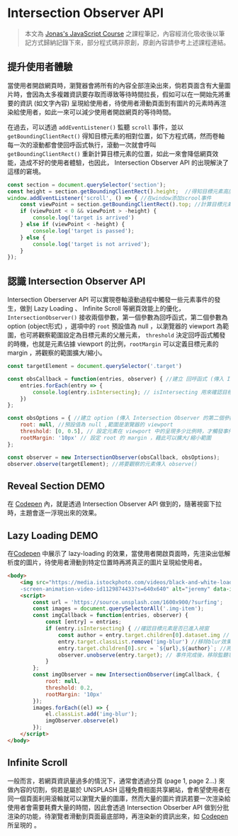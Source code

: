 # Intersection Observer API

> 本文為 [Jonas's JavaScript Course](https://www.udemy.com/course/the-complete-javascript-course/) 之課程筆記，內容經消化吸收後以筆記方式歸納記錄下來，部分程式碼非原創，原創內容請參考上述課程連結。

## 提升使用者體驗
當使用者開啟網頁時，瀏覽器會將所有的內容全部渲染出來，倘若頁面含有大量圖片時，會因為太多複雜資訊要存取而導致等待時間拉長，假如可以在一開始先將重要的資訊 (如文字內容) 呈現給使用者，待使用者滑動頁面到有圖片的元素時再渲染給使用者，如此一來可以減少使用者開啟網頁的等待時間。  

在過去，可以透過 `addEventListener()` 監聽 `scroll` 事件，並以 `getBoundingClientRect()` 得知目標元素的相對位置，如下方程式碼，然而卷軸每一次的滾動都會使回呼函式執行，滾動一次就會呼叫 `getBoundingClientRect()` 重新計算目標元素的位置，如此一來會降低網頁效能，造成不好的使用者體驗，也因此， Intersection Observer API 的出現解決了這樣的窘境。

``` js
const section = document.querySelector('section');
const height = section.getBoundingClientRect().height;  //得知目標元素高度
window.addEventListener('scroll', () => { //在window添加scrool事件
    const viewPoint = section.getBoundingClientRect().top; //計算目標元素的相對位置
    if (viewPoint < 0 && viewPoint > -height) { 
        console.log('target is arrived')
    } else if (viewPoint < -height) {
        console.log('target is passed');
    } else {
        console.log('target is not arrived');
    }
});
```

## 認識 Intersection Observer API 
Intersection Oberserver API 可以實現卷軸滾動過程中觸發一些元素事件的發生，做到 Lazy Loading 、 Infinite Scroll 等網頁效能上的優化， `IntersectionObserver()` 接收兩個參數，第一個參數為回呼函式，第二個參數為 option (object形式) ，選項中的 `root` 預設值為 null ，以瀏覽器的 viewport 為範圍，也可將觀察範圍設定為目標元素的父層元素， `threshold` 決定回呼函式觸發的時機，也就是元素佔據 viewport 的比例，`rootMargin` 可以定義目標元素的 margin ，將觀察的範圍擴大/縮小。

``` js
const targetElement = document.querySelector('.target')

const obsCallback = function(entries, observer) { //建立 回呼函式 (傳入 Intersection Observer 的第一個參數)
    entries.forEach(entry => {
        console.log(entry.isIntersecting); // isIntersecting 用來確認目標元素是否已經進入 viewport ，並回傳 true/false
    })
};

const obsOptions = { //建立 option (傳入 Intersection Observer 的第二個參數)
    root: null, //預設值為 null ,範圍是瀏覽器的 viewport
    threshold: [0, 0.5], // 設定元素在 viewport 中的呈現多少比例時，才觸發事件(0.5 為 50% ，可以是 array 也可以是單一數值)
    rootMargin: '10px' // 設定 root 的 margin ，藉此可以擴大/縮小範圍
};

const observer = new IntersectionObserver(obsCallback, obsOptions);
observer.observe(targetElement); //將要觀察的元素傳入 observe()
```

## Reveal Section DEMO
在 [Codepen](https://codepen.io/rickchiu/pen/gOwOrJN) 內，就是透過 Intersection Observer API 做到的，隨著視窗下拉時，主題會逐一浮現出來的效果。

## Lazy Loading DEMO

在[Codepen](https://codepen.io/rickchiu/pen/BaLaJPr) 中展示了 lazy-loading 的效果，當使用者開啟頁面時，先渲染出低解析度的圖片，待使用者滑動到特定位置時再將真正的圖片呈現給使用者。

``` html
<body>
    <img src="https://media.istockphoto.com/videos/black-and-white-loading-indicator-on-dark-background
    -screen-animation-video-id1129874433?s=640x640" alt="jeremy" data-img="jeremy">
    <script>
        const url = 'https://source.unsplash.com/1600x900/?surfing';
        const images = document.querySelectorAll('.img-item');
        const imgCallback = function(entries, observer) {
            const [entry] = entries;
            if (entry.isIntersecting) { //確認目標元素是否已進入視窗
                const author = entry.target.children[0].dataset.img // 存取html data attriute的資料
                entry.target.classList.remove('img-blur') //移除blur效果
                entry.target.children[0].src = `${url},${author}`; //將真正的圖片網址傳入目標元素的src attribute
                observer.unobserve(entry.target); // 事件完成後，移除監聽事件
            }
        };
        const imgObserver = new IntersectionObserver(imgCallback, {
            root: null,
            threshold: 0.2,
            rootMargin: '10px'
        });
        images.forEach((el) => {
            el.classList.add('img-blur');
            imgObserver.observe(el)
        });
    </script>
</body>
```
## Infinite Scroll
一般而言，若網頁資訊量過多的情況下，通常會透過分頁 (page 1, page 2...) 來做內容的切割，倘若是屬於 UNSPLASH 這種免費相面共享網站，會希望使用者在同一個頁面利用滾輪就可以瀏覽大量的圖庫，然而大量的圖片資訊若要一次渲染給使用者會需要耗費大量的時間，因此會透過 Intersection Obserber API 做到分批渲染的功能，待瀏覽者滑動到頁面最底部時，再渲染新的資訊出來，如 [Codepen](https://codepen.io/rickchiu/pen/XWjJLEz)所呈現的 。
